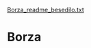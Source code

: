 [Borza_readme_besedilo.txt](https://github.com/rok-lindic/Borza/files/7112235/Borza_readme_besedilo.txt)
# Borza
